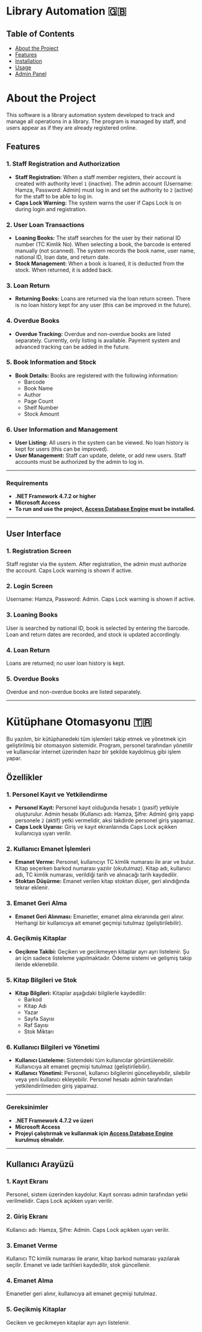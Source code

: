 # Library Automation 🇬🇧

## Table of Contents
- [About the Project](#about-the-project)
- [Features](#features)
- [Installation](#installation)
- [Usage](#usage)
- [Admin Panel](#admin-panel)

# About the Project

This software is a library automation system developed to track and manage all operations in a library. The program is managed by staff, and users appear as if they are already registered online.

## Features

### 1. **Staff Registration and Authorization**
- **Staff Registration:** When a staff member registers, their account is created with authority level `1` (inactive). The admin account (Username: Hamza, Password: Admin) must log in and set the authority to `2` (active) for the staff to be able to log in.
- **Caps Lock Warning:** The system warns the user if Caps Lock is on during login and registration.

### 2. **User Loan Transactions**
- **Loaning Books:** The staff searches for the user by their national ID number (TC Kimlik No). When selecting a book, the barcode is entered manually (not scanned). The system records the book name, user name, national ID, loan date, and return date.
- **Stock Management:** When a book is loaned, it is deducted from the stock. When returned, it is added back.

### 3. **Loan Return**
- **Returning Books:** Loans are returned via the loan return screen. There is no loan history kept for any user (this can be improved in the future).

### 4. **Overdue Books**
- **Overdue Tracking:** Overdue and non-overdue books are listed separately. Currently, only listing is available. Payment system and advanced tracking can be added in the future.

### 5. **Book Information and Stock**
- **Book Details:** Books are registered with the following information:
  - Barcode
  - Book Name
  - Author
  - Page Count
  - Shelf Number
  - Stock Amount

### 6. **User Information and Management**
- **User Listing:** All users in the system can be viewed. No loan history is kept for users (this can be improved).
- **User Management:** Staff can update, delete, or add new users. Staff accounts must be authorized by the admin to log in.

---


### Requirements
- **.NET Framework 4.7.2 or higher**
- **Microsoft Access**
- **To run and use the project, [Access Database Engine](https://www.microsoft.com/en-us/download/details.aspx?id=54920) must be installed.**

---

## User Interface

### 1. Registration Screen
Staff register via the system. After registration, the admin must authorize the account. Caps Lock warning is shown if active.

### 2. Login Screen
Username: Hamza, Password: Admin. Caps Lock warning is shown if active.

### 3. Loaning Books
User is searched by national ID, book is selected by entering the barcode. Loan and return dates are recorded, and stock is updated accordingly.

### 4. Loan Return
Loans are returned; no user loan history is kept.

### 5. Overdue Books
Overdue and non-overdue books are listed separately.

---

# Kütüphane Otomasyonu 🇹🇷

Bu yazılım, bir kütüphanedeki tüm işlemleri takip etmek ve yönetmek için geliştirilmiş bir otomasyon sistemidir. Program, personel tarafından yönetilir ve kullanıcılar internet üzerinden hazır bir şekilde kaydolmuş gibi işlem yapar.

## Özellikler

### 1. **Personel Kayıt ve Yetkilendirme**
- **Personel Kayıt:** Personel kayıt olduğunda hesabı `1` (pasif) yetkiyle oluşturulur. Admin hesabı (Kullanıcı adı: Hamza, Şifre: Admin) giriş yapıp personele `2` (aktif) yetki vermelidir, aksi takdirde personel giriş yapamaz.
- **Caps Lock Uyarısı:** Giriş ve kayıt ekranlarında Caps Lock açıkken kullanıcıya uyarı verilir.

### 2. **Kullanıcı Emanet İşlemleri**
- **Emanet Verme:** Personel, kullanıcıyı TC kimlik numarası ile arar ve bulur. Kitap seçerken barkod numarası yazılır (okutulmaz). Kitap adı, kullanıcı adı, TC kimlik numarası, verildiği tarih ve alınacağı tarih kaydedilir.
- **Stoktan Düşürme:** Emanet verilen kitap stoktan düşer, geri alındığında tekrar eklenir.

### 3. **Emanet Geri Alma**
- **Emanet Geri Alınması:** Emanetler, emanet alma ekranında geri alınır. Herhangi bir kullanıcıya ait emanet geçmişi tutulmaz (geliştirilebilir).

### 4. **Geçikmiş Kitaplar**
- **Geçikme Takibi:** Geçiken ve gecikmeyen kitaplar ayrı ayrı listelenir. Şu an için sadece listeleme yapılmaktadır. Ödeme sistemi ve gelişmiş takip ileride eklenebilir.

### 5. **Kitap Bilgileri ve Stok**
- **Kitap Bilgileri:** Kitaplar aşağıdaki bilgilerle kaydedilir:
  - Barkod
  - Kitap Adı
  - Yazar
  - Sayfa Sayısı
  - Raf Sayısı
  - Stok Miktarı

### 6. **Kullanıcı Bilgileri ve Yönetimi**
- **Kullanıcı Listeleme:** Sistemdeki tüm kullanıcılar görüntülenebilir. Kullanıcıya ait emanet geçmişi tutulmaz (geliştirilebilir).
- **Kullanıcı Yönetimi:** Personel, kullanıcı bilgilerini güncelleyebilir, silebilir veya yeni kullanıcı ekleyebilir. Personel hesabı admin tarafından yetkilendirilmeden giriş yapamaz.

---


### Gereksinimler
- **.NET Framework 4.7.2 ve üzeri**
- **Microsoft Access**
- **Projeyi çalıştırmak ve kullanmak için [Access Database Engine](https://www.microsoft.com/en-us/download/details.aspx?id=54920) kurulmuş olmalıdır.**

---

## Kullanıcı Arayüzü

### 1. Kayıt Ekranı
Personel, sistem üzerinden kaydolur. Kayıt sonrası admin tarafından yetki verilmelidir. Caps Lock açıkken uyarı verilir.

### 2. Giriş Ekranı
Kullanıcı adı: Hamza, Şifre: Admin. Caps Lock açıkken uyarı verilir.

### 3. Emanet Verme
Kullanıcı TC kimlik numarası ile aranır, kitap barkod numarası yazılarak seçilir. Emanet ve iade tarihleri kaydedilir, stok güncellenir.

### 4. Emanet Alma
Emanetler geri alınır, kullanıcıya ait emanet geçmişi tutulmaz.

### 5. Geçikmiş Kitaplar
Geciken ve gecikmeyen kitaplar ayrı ayrı listelenir.
